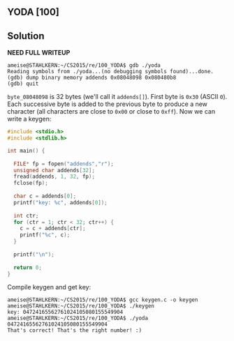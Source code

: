 ## YODA [100]

## Solution
**NEED FULL WRITEUP**

```
ameise@STAHLKERN:~/CS2015/re/100_YODA$ gdb ./yoda 
Reading symbols from ./yoda...(no debugging symbols found)...done.
(gdb) dump binary memory addends 0x08048098 0x080480b8
(gdb) quit
```

`byte_08048098` is 32 bytes (we'll call it `addends[]`). First byte is `0x30` (ASCII `0`). Each successive byte is added to the previous byte to produce a new character (all characters are close to `0x00` or close to `0xff`). Now we can write a keygen:
```C
#include <stdio.h>
#include <stdlib.h>

int main() {
  
  FILE* fp = fopen("addends","r");
  unsigned char addends[32];
  fread(addends, 1, 32, fp);
  fclose(fp);
  
  char c = addends[0];
  printf("key: %c", addends[0]);
  
  int ctr;
  for (ctr = 1; ctr < 32; ctr++) {
    c = c + addends[ctr];
    printf("%c", c);
  }
  
  printf("\n");
  
  return 0;
}
```

Compile keygen and get key:
```
ameise@STAHLKERN:~/CS2015/re/100_YODA$ gcc keygen.c -o keygen
ameise@STAHLKERN:~/CS2015/re/100_YODA$ ./keygen 
key: 04724165562761024105080155549904
ameise@STAHLKERN:~/CS2015/re/100_YODA$ ./yoda 04724165562761024105080155549904
That's correct! That's the right number! :)
```